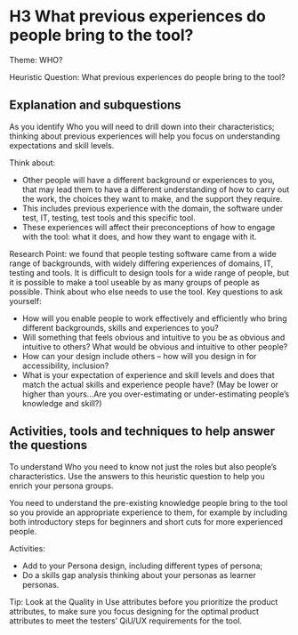 # H3 What previous experiences do people bring to the tool?

Theme: WHO?

Heuristic Question: What previous experiences do people bring to the tool?

## Explanation and subquestions
As you identify Who you will need to drill down into their characteristics; thinking about previous experiences will help you focus on understanding expectations and skill levels.

Think about: 
- Other people will have a different background or experiences to you, that may lead them to have a different understanding of how to carry out the work, the choices they want to make, and the support they require. 
- This includes previous experience with the domain, the software under test, IT, testing, test tools and this specific tool. 
- These experiences will affect their preconceptions of how to engage with the tool: what it does, and how they want to engage with it.

Research Point: we found that people testing software came from a wide range of backgrounds, with widely differing experiences of domains, IT, testing and tools.
It is difficult to design tools for a wide range of people, but it is possible to make a tool useable by as many groups of people as possible. Think about who else needs to use the tool.
Key questions to ask yourself:
- How will you enable people to work effectively and efficiently who bring different backgrounds, skills and experiences to you? 
- Will something that feels obvious and intuitive to you be as obvious and intuitive to others? What would be obvious and intuitive to other people?
- How can your design include others – how will you design in for accessibility, inclusion?
- What is your expectation of experience and skill levels and does that match the actual skills and experience people have? (May be lower or higher than yours…Are you over-estimating or under-estimating people’s knowledge and skill?)

## Activities, tools and techniques to help answer the questions

To understand Who you need to know not just the roles but also people’s characteristics. Use the answers to this heuristic question to help you enrich your persona groups.

You need to understand the pre-existing knowledge people bring to the tool so you provide an appropriate experience to them, for example by including both introductory steps for beginners and short cuts for more experienced people.

Activities:
-	Add to your Persona design, including different types of persona;
-	Do a skills gap analysis thinking about your personas as learner personas.

Tip: Look at the Quality in Use attributes before you prioritize the product attributes, to make sure you focus designing for the optimal product attributes to meet the testers’ QiU/UX requirements for the tool.
